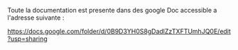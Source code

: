 Toute la documentation est presente dans des google Doc accessible a l'adresse suivante :

https://docs.google.com/folder/d/0B9D3YH0S8gDadlZzTXFTUmhJQ0E/edit?usp=sharing